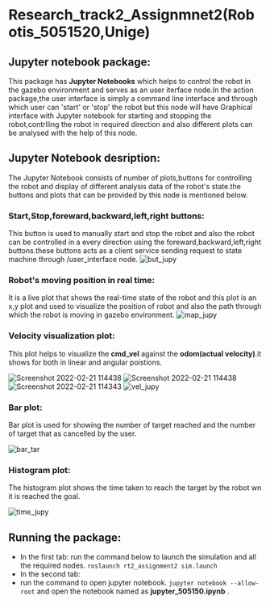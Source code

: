 # Research_track2_Assignmnet2(Robotis_5051520,Unige)
## Jupyter notebook package:
This package has **Jupyter Notebooks** which helps to control the robot in the gazebo environment and serves as an user iterface node.In the action package,the user interface is simply a command line interface and through which user can 'start' or 'stop' the robot but this node will have Graphical interface with Jupyter notebook for starting and stopping the robot,contrlling the robot in required direction and also different plots can be analysed with the help of this node.
## Jupyter Notebook desription:
The Jupyter Notebook consists of number of plots,buttons for controlling the robot and display of different analysis data of the robot's state.the buttons and plots that can be provided by this node is mentioned below.

### Start,Stop,foreward,backward,left,right buttons:
This button is used to manually start and stop the robot and also the robot can be controlled in a every direction using the foreward,backward,left,right buttons.these buttons acts as a client service sending request to state machine through /user_interface node.
![but_jupy](https://user-images.githubusercontent.com/80621864/154955314-6963db8c-23d2-49e4-811a-2452e962a76c.jpg)

### Robot's moving position in real time:
It is a live plot that shows the real-time state of the robot and this plot is an x,y plot and used to visualize the position of robot and also the path through which the robot is moving in gazebo environment.
![map_jupy](https://user-images.githubusercontent.com/80621864/154955780-9474e2e9-7205-48a8-a9d6-31f4c7c4ab6a.jpg)

### Velocity visualization plot:
This plot helps to visualize the **cmd_vel** against the **odom(actual velocity)**.it shows for both in linear and angular poistions.

![Screenshot 2022-02-21 114438](https://user-images.githubusercontent.com/80621864/154956187-c5c24725-6045-499d-8544-8cb020882c2d.jpg) ![Screenshot 2022-02-21 114438](https://user-images.githubusercontent.com/80621864/154956224-bf604e9b-ce87-458d-881a-e5d8fec5799a.jpg) ![Screenshot 2022-02-21 114343](https://user-images.githubusercontent.com/80621864/154956251-a9522580-93a5-4e4a-8cb1-444f4b790fdc.jpg) ![vel_jupy](https://user-images.githubusercontent.com/80621864/154956271-f240dbb2-2922-44da-ba1d-ef6c77697306.jpg)

### Bar plot:
Bar plot is used for showing the number of target reached and the number of target that as cancelled by the user.

![bar_tar](https://user-images.githubusercontent.com/80621864/154956539-3706afeb-484f-4db5-8399-a2c252391a55.jpg)

### Histogram plot:
The histogram plot shows the time taken to reach the target by the robot wn it is reached the goal.

![time_jupy](https://user-images.githubusercontent.com/80621864/154956810-0b0ae5db-65ec-4cbd-af07-1082146131b8.jpg)

## Running the package:
- In the first tab:
run the command below to launch the simulation and all the required nodes.
```roslaunch rt2_assignment2 sim.launch```
- In the second tab:
- run the command to open jupyter notebook.
```jupyter notebook --allow-root```
and open the notebook named as **jupyter_505150.ipynb** .








